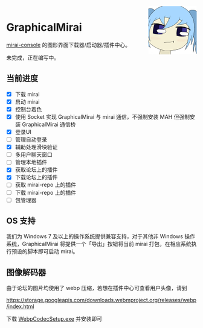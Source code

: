 ﻿<img align="right" width="128" height="128" src="logo.png"/>

# GraphicalMirai

[mirai-console](https://github.com/mamoe/mirai) 的图形界面下载器/启动器/插件中心。

未完成，正在编写中。

## 当前进度

- [x] 下载 mirai
- [x] 启动 mirai
- [x] 控制台着色
- [x] 使用 Socket 实现 GraphicalMirai 与 mirai 通信，不强制安装 MAH 但强制安装 GraphicalMirai 通信桥
- [x] 登录UI
- [ ] 管理自动登录
- [x] 辅助处理滑块验证
- [ ] 多用户聊天窗口
- [ ] 管理本地插件
- [x] 获取论坛上的插件
- [x] 下载论坛上的插件
- [ ] 获取 mirai-repo 上的插件
- [ ] 下载 mirai-repo 上的插件
- [ ] 包管理器

## OS 支持

我们为 Windows 7 及以上的操作系统提供兼容支持，对于其他非 Windows 操作系统，GraphicalMirai 将提供一个「导出」按钮将当前 mirai 打包，在相应系统执行预设的脚本即可启动 mirai。

## 图像解码器

由于论坛的图片均使用了 webp 压缩，若想在插件中心可查看用户头像，请到

https://storage.googleapis.com/downloads.webmproject.org/releases/webp/index.html

下载 [WebpCodecSetup.exe](https://storage.googleapis.com/downloads.webmproject.org/releases/webp/WebpCodecSetup.exe) 并安装即可
